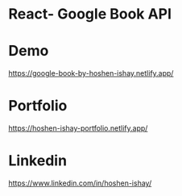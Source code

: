 # React- Google Book API

# Demo
https://google-book-by-hoshen-ishay.netlify.app/

# Portfolio
https://hoshen-ishay-portfolio.netlify.app/

# Linkedin
https://www.linkedin.com/in/hoshen-ishay/
